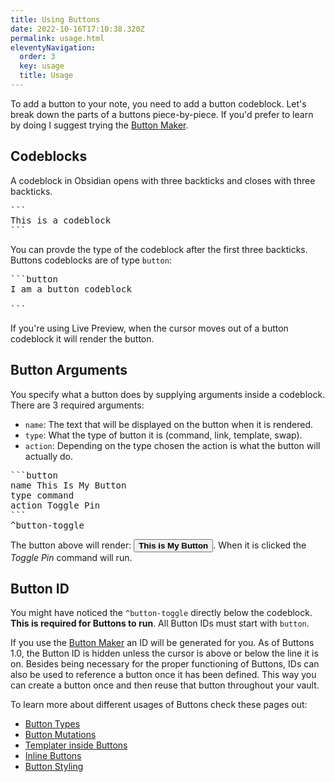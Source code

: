```yaml
---
title: Using Buttons
date: 2022-10-16T17:10:38.320Z
permalink: usage.html
eleventyNavigation:
  order: 3
  key: usage
  title: Usage
---
```


To add a button to your note, you need to add a button codeblock. Let's break down the parts of a buttons piece-by-piece. If you'd prefer to learn by doing I suggest trying the [Button Maker](/maker).

## Codeblocks

A codeblock in Obsidian opens with three backticks and closes with three backticks.

<pre>
```
This is a codeblock
```
</pre>

You can provde the type of the codeblock after the first three backticks. Buttons codeblocks are of type `button`:

<pre>
```button
I am a button codeblock

```
</pre>

If you're using Live Preview, when the cursor moves out of a button codeblock it will render the button.

## Button Arguments

You specify what a button does by supplying arguments inside a codeblock. There are 3 required arguments:
- `name`: The text that will be displayed on the button when it is rendered.
- `type`: What the type of button it is (command, link, template, swap).
- `action`: Depending on the type chosen the action is what the button will actually do.

<pre>
```button
name This Is My Button
type command
action Toggle Pin
```
^button-toggle
</pre>

The button above will render: <button class="text-purple-500 border border-purple-500 hover:bg-purple-500 hover:text-white active:bg-purple-600 font-bold  rounded outline-none focus:outline-none mr-1 mb-1 ease-linear transition-all duration-150"><strong>This is My Button</strong></button>. When it is clicked the _Toggle Pin_ command will run.

## Button ID

You might have noticed the `^button-toggle` directly below the codeblock. **This is required for Buttons to run**. All Button IDs must start with `button`.

If you use the [Button Maker](/maker) an ID will be generated for you. As of Buttons 1.0, the Button ID is hidden unless the cursor is above or below the line it is on. Besides being necessary for the proper functioning of Buttons, IDs can also be used to reference a button once it has been defined. This way you can create a button once and then reuse that button throughout your vault.


To learn more about different usages of Buttons check these pages out:
- [Button Types](/usage/types)
- [Button Mutations](/usage/mutations)
- [Templater inside Buttons](/usage/templater)
- [Inline Buttons](/usage/inline)
- [Button Styling](/usage/styling)

